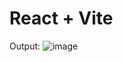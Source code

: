 # React + Vite
Output:
![image](https://github.com/user-attachments/assets/3134e286-0cce-464c-9fc0-79cee0254a50)

